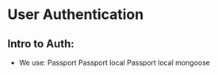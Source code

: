 # User Authentication


## Intro to Auth:
- We use:
	Passport
	Passport local
	Passport local mongoose
	
